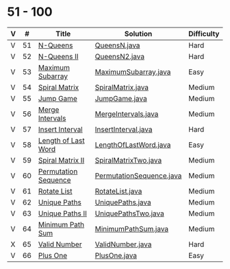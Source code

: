 # 51 - 100 

 V | #  | Title | Solution | Difficulty 
-- | --- | ----- | -------- | ---------- 
 V | 51   | [N-Queens][51-link] | [QueensN.java][51-solution] | Hard
 V | 52   | [N-Queens II][52-link] | [QueensN2.java][52-solution] | Hard
 V | 53   | [Maximum Subarray][53-link] | [MaximumSubarray.java][53-solution] | Easy
 V | 54   | [Spiral Matrix][54-link] | [SpiralMatrix.java][54-solution] | Medium
 V | 55   | [Jump Game][55-link] | [JumpGame.java][55-solution] | Medium
 V | 56   | [Merge Intervals][56-link] | [MergeIntervals.java][56-solution] | Medium
 V | 57   | [Insert Interval][57-link] | [InsertInterval.java][57-solution] | Hard
 V | 58   | [Length of Last Word][58-link] | [LengthOfLastWord.java][58-solution] | Easy
 V | 59   | [Spiral Matrix II][59-link] | [SpiralMatrixTwo.java][59-solution] | Medium
 V | 60   | [Permutation Sequence][60-link] | [PermutationSequence.java][60-solution] | Medium
 V | 61   | [Rotate List][61-link] | [RotateList.java][61-solution] | Medium
 V | 62   | [Unique Paths][62-link] | [UniquePaths.java][62-solution] | Medium
 V | 63   | [Unique Paths II][63-link] | [UniquePathsTwo.java][63-solution] | Medium
 V | 64   | [Minimum Path Sum][64-link] | [MinimumPathSum.java][64-solution] | Medium
 X | 65   | [Valid Number][65-link] | [ValidNumber.java][65-solution] | Hard
 V | 66   | [Plus One][66-link] | [PlusOne.java][66-solution] | Easy
 
[51-link]: https://leetcode.com/problems/n-queens/
[51-solution]: https://github.com/jsong00505/LeetCode/blob/master/Algorithms/src/main/java/hard/q/QueensN.java
[52-link]: https://leetcode.com/problems/n-queens-ii/
[52-solution]: https://github.com/jsong00505/LeetCode/blob/master/Algorithms/src/main/java/hard/q/QueensN2.java
[53-link]: https://leetcode.com/problems/maximum-subarray/
[53-solution]: https://github.com/jsong00505/LeetCode/blob/master/Algorithms/src/main/java/easy/m/MaximumSubarray.java
[54-link]: https://leetcode.com/problems/spiral-matrix/
[54-solution]: https://github.com/jsong00505/LeetCode/blob/master/Algorithms/src/main/java/medium/s/SpiralMatrix.java
[55-link]: https://leetcode.com/problems/jump-game/
[55-solution]: https://github.com/jsong00505/LeetCode/blob/master/Algorithms/src/main/java/medium/j/JumpGame.java
[56-link]: https://leetcode.com/problems/merge-intervals/
[56-solution]: https://github.com/jsong00505/LeetCode/blob/master/Algorithms/src/main/java/medium/m/MergeIntervals.java
[57-link]: https://leetcode.com/problems/insert-interval/
[57-solution]: https://github.com/jsong00505/LeetCode/blob/master/Algorithms/src/main/java/hard/i/InsertInterval.java
[58-link]: https://leetcode.com/problems/length-of-last-word/
[58-solution]: https://github.com/jsong00505/LeetCode/blob/master/Algorithms/src/main/java/easy/l/LengthOfLastWord.java
[59-link]: https://leetcode.com/problems/spiral-matrix-ii/
[59-solution]: https://github.com/jsong00505/LeetCode/blob/master/Algorithms/src/main/java/medium/s/SpiralMatrixTwo.java
[60-link]: https://leetcode.com/problems/permutation-sequence/
[60-solution]: https://github.com/jsong00505/LeetCode/blob/master/Algorithms/src/main/java/medium/p/PermutationSequence.java
[61-link]: https://leetcode.com/problems/rotate-list/
[61-solution]: https://github.com/jsong00505/LeetCode/blob/master/Algorithms/src/main/java/medium/r/RotateList.java
[62-link]: https://leetcode.com/problems/unique-paths/
[62-solution]: https://github.com/jsong00505/LeetCode/blob/master/Algorithms/src/main/java/medium/u/UniquePaths.java
[63-link]: https://leetcode.com/problems/unique-paths-ii/
[63-solution]: https://github.com/jsong00505/LeetCode/blob/master/Algorithms/src/main/java/medium/u/UniquePathsTwo.java
[64-link]: https://leetcode.com/problems/minimum-path-sum/
[64-solution]: https://github.com/jsong00505/LeetCode/blob/master/Algorithms/src/main/java/medium/m/MinimumPathSum.java
[65-link]: https://leetcode.com/problems/valid-number/
[65-solution]: https://github.com/jsong00505/LeetCode/blob/master/Algorithms/src/main/java/hard/v/ValidNumber.java
[66-link]: https://leetcode.com/problems/plus-one/
[66-solution]: https://github.com/jsong00505/LeetCode/blob/master/Algorithms/src/main/java/easy/p/PlusOne.java
